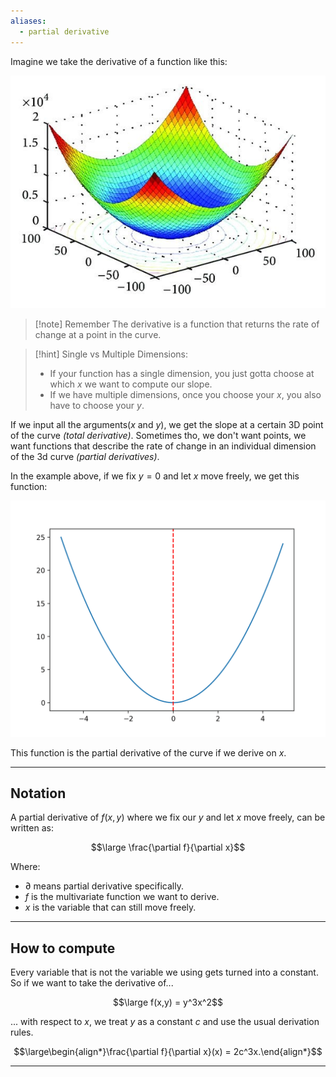 ```yaml
---
aliases:
  - partial derivative
---
```

 Imagine we take the derivative of a function like this:

![](../z_images/Pasted%20image%2020230522120629.png)

> [!note] Remember
> The derivative is a function that returns the rate of change at a point in the curve.

> [!hint]
> Single vs Multiple Dimensions:
> - If your function has a single dimension, you just gotta choose at which $x$ we want to compute our slope.
> - If we have multiple dimensions, once you choose your $x$, you also have to choose your $y$.


If we input all the arguments($x$ and $y$), we get the slope at a certain 3D point of the curve *(total derivative)*.
Sometimes tho, we don't want points, we want functions that describe the rate of change in an individual dimension of the 3d curve *(partial derivatives)*.

In the example above, if we fix $y=0$ and let $x$ move freely, we get this function:

![](../z_images/Pasted%20image%2020230522121259.png)

This function is the partial derivative of the curve if we derive on $x$.

---

## Notation

A partial derivative of $f(x, y)$ where we fix our $y$ and let $x$ move freely, can be written as:

$$\large \frac{\partial f}{\partial x}$$

Where:
- $\partial$ means partial derivative specifically.
- $f$ is the multivariate function we want to derive.
- $x$ is the variable that can still move freely.

---

## How to compute

Every variable that is not the variable we using gets turned into a constant.
So if we want to take the derivative of...

$$\large f(x,y) = y^3x^2$$

... with respect to $x$, we treat $y$ as a constant $c$ and use the usual derivation rules.

$$\large\begin{align*}\frac{\partial f}{\partial x}(x) = 2c^3x.\end{align*}$$

---

